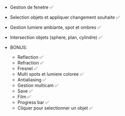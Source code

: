 
- Gestion de fenetre ✅
- Selection objets et appliquer changement souhaite ✅
- Gestion lumiere ambiante, spot et ombres ✅
- Intersection objets (sphere, plan, cylindre) ✅

- BONUS:
	- Reflection ✅
	- Refraction ✅
	- Fresnel ✅
	- Multi spots et lumiere coloree ✅
	- Antialiasing ✅
	- Gestion multicam ✅
	- Save ✅
	- Film ✅
	- Progress bar ✅
	- Cliquer pour selectionner un objet ✅
